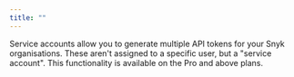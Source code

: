 ```yaml
---
title: ""
---
```


Service accounts allow you to generate multiple API tokens for your Snyk organisations. These aren't assigned to a specific user, but a "service account". This functionality is available on the Pro and above plans.
